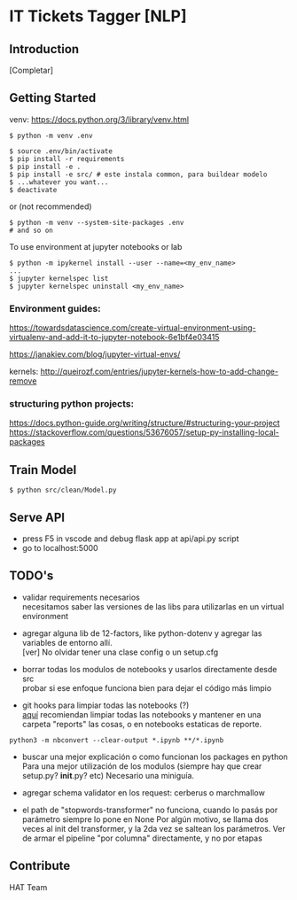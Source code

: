 # IT Tickets Tagger [NLP]
## Introduction 
[Completar]

## Getting Started
venv: https://docs.python.org/3/library/venv.html
```
$ python -m venv .env

$ source .env/bin/activate
$ pip install -r requirements
$ pip install -e .
$ pip install -e src/ # este instala common, para buildear modelo
$ ...whatever you want...
$ deactivate
```

or (not recommended)

```
$ python -m venv --system-site-packages .env 
# and so on
```

To use environment at jupyter notebooks or lab
```
$ python -m ipykernel install --user --name=<my_env_name>
...
$ jupyter kernelspec list
$ jupyter kernelspec uninstall <my_env_name>
```

### Environment guides: 

https://towardsdatascience.com/create-virtual-environment-using-virtualenv-and-add-it-to-jupyter-notebook-6e1bf4e03415

https://janakiev.com/blog/jupyter-virtual-envs/ 

kernels: http://queirozf.com/entries/jupyter-kernels-how-to-add-change-remove


### structuring python projects: 
https://docs.python-guide.org/writing/structure/#structuring-your-project
https://stackoverflow.com/questions/53676057/setup-py-installing-local-packages  


## Train Model
```
$ python src/clean/Model.py
```

## Serve API
- press F5 in vscode and debug flask app at api/api.py script
- go to localhost:5000 

## TODO's
- validar requirements necesarios  
necesitamos saber las versiones de las libs para utilizarlas en un virtual environment

- agregar alguna lib de 12-factors, like python-dotenv y agregar las variables de entorno allí.  
[ver] No olvidar tener una clase config o un setup.cfg

- borrar todas los modulos de notebooks y usarlos directamente desde src  
probar si ese enfoque funciona bien para dejar el código más limpio

- git hooks para limpiar todas las notebooks (?)   
[aquí](https://mg.readthedocs.io/git-jupyter.html) recomiendan limpiar todas las notebooks y mantener en una carpeta "reports" las cosas, o en notebooks estaticas de reporte. 

```
python3 -m nbconvert --clear-output *.ipynb **/*.ipynb
```

- buscar una mejor explicación o como funcionan los packages en python
Para una mejor utilización de los modulos (siempre hay que crear setup.py? __init__.py? etc)
Necesario una miniguía.

- agregar schema validator en los request:
cerberus o marchmallow

- el path de "stopwords-transformer" no funciona, cuando lo pasás por parámetro siempre lo pone en None
Por algún motivo, se llama dos veces al init del transformer, y la 2da vez se saltean los parámetros.
Ver de armar el pipeline "por columna" directamente, y no por etapas


## Contribute
HAT Team

